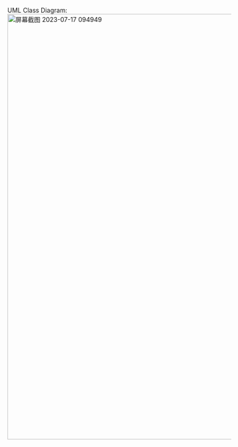 UML Class Diagram:
<img width="958" alt="屏幕截图 2023-07-17 094949" src="https://github.com/lowweifeng/Test/assets/101630480/bd238794-7f85-45bd-a7c0-27110b943737">
